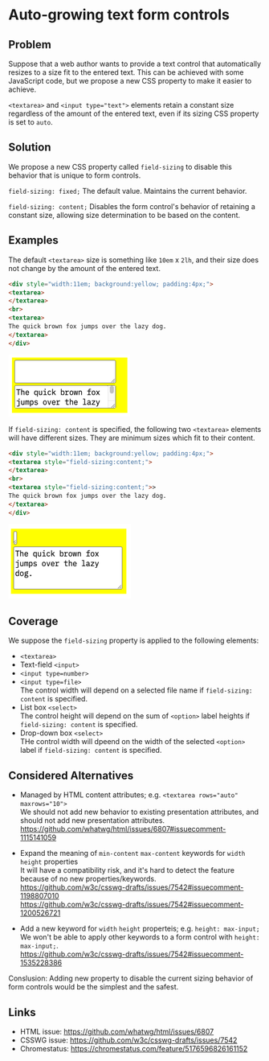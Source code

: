 # Auto-growing text form controls

## Problem

Suppose that a web author wants to provide a text control that automatically resizes to a size fit to the entered text.
This can be achieved with some JavaScript code, but we propose a new CSS property to make it easier to achieve.

`<textarea>` and `<input type="text">` elements retain a constant size regardless of
the amount of the entered text, even if its sizing CSS property is set to `auto`.

## Solution

We propose a new CSS property called `field-sizing` to disable this behavior that is unique to form controls.

`field-sizing: fixed;`
The default value. Maintains the current behavior.

`field-sizing: content;`
Disables the form control's behavior of retaining a constant size, allowing size determination to be based on the content.

## Examples

The default `<textarea>` size is something like `10em` x `2lh`, and their size does not change by the amount of the entered text.

```html
<div style="width:11em; background:yellow; padding:4px;">
<textarea>
</textarea>
<br>
<textarea>
The quick brown fox jumps over the lazy dog.
</textarea>
</div>
```
<img src="form-sizing-on.png" style="width:242px">

If `field-sizing: content` is specified, the following two `<textarea>` elements will have different sizes.
They are minimum sizes which fit to their content.

```html
<div style="width:11em; background:yellow; padding:4px;">
<textarea style="field-sizing:content;">
</textarea>
<br>
<textarea style="field-sizing:content;">>
The quick brown fox jumps over the lazy dog.
</textarea>
</div>
```
<img src="form-sizing-off.png" style="width:244px">

## Coverage

We suppose the `field-sizing` property is applied to the following elements:
* `<textarea>`
* Text-field `<input>`
* `<input type=number>`
* `<input type=file>`<br>
  The control width will depend on a selected file name if `field-sizing: content` is specified.
* List box `<select>`<br>
  The control height will depend on the sum of `<option>` label heights if `field-sizing: content` is specified.
* Drop-down box `<select>`<br>
  THe control width will dpeend on the width of the selected `<option>` label if `field-sizing: content` is specified.

## Considered Alternatives

* Managed by HTML content attributes; e.g. `<textarea rows="auto" maxrows="10">`<br>
  We should not add new behavior to existing presentation attributes, and should not add new presentation attributes.<br>
  https://github.com/whatwg/html/issues/6807#issuecomment-1115141059
  
* Expand the meaning of `min-content` `max-content` keywords for `width` `height` properties<br>
  It will have a compatibility risk, and it's hard to detect the feature because of no new properties/keywords.<br>
  https://github.com/w3c/csswg-drafts/issues/7542#issuecomment-1198807010<br>
  https://github.com/w3c/csswg-drafts/issues/7542#issuecomment-1200526721

* Add a new keyword for `width` `height` properteis; e.g. `height: max-input;`<br>
  We won't be able to apply other keywords to a form control with `height: max-input;`.<br>
  https://github.com/w3c/csswg-drafts/issues/7542#issuecomment-1535228386

Conslusion: Adding new property to disable the current sizing behavior of form controls would be the simplest and the safest.

## Links

* HTML issue: https://github.com/whatwg/html/issues/6807
* CSSWG issue: https://github.com/w3c/csswg-drafts/issues/7542
* Chromestatus: https://chromestatus.com/feature/5176596826161152

